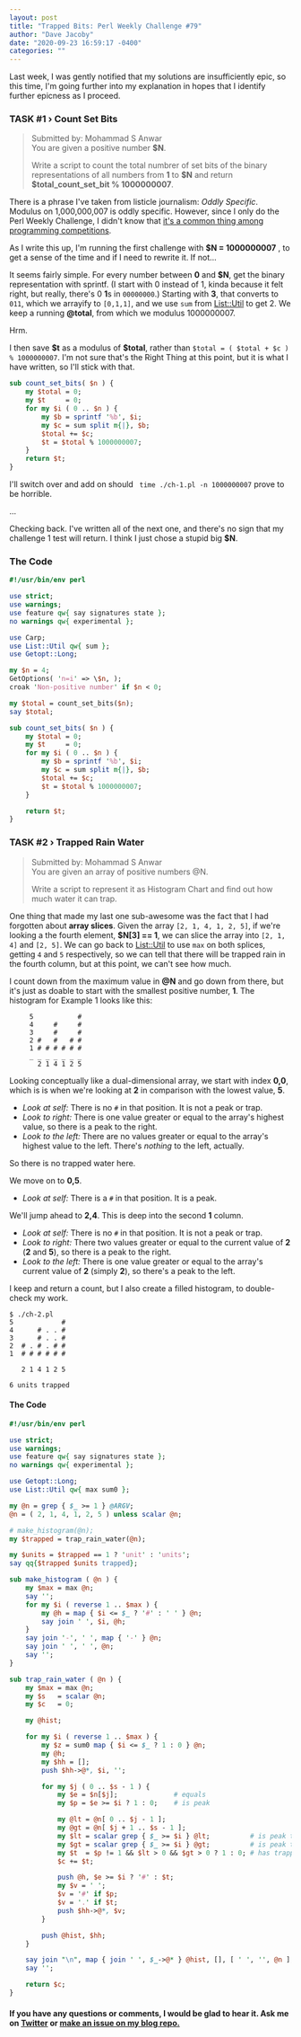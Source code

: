 ```yaml
---
layout: post
title: "Trapped Bits: Perl Weekly Challenge #79"
author: "Dave Jacoby"
date: "2020-09-23 16:59:17 -0400"
categories: ""
---
```


Last week, I was gently notified that my solutions are insufficiently epic, so this time, I'm going further into my explanation in hopes that I identify further epicness as I proceed.

### TASK #1 › Count Set Bits

> Submitted by: Mohammad S Anwar  
> You are given a positive number **\$N**.
>
> Write a script to count the total numbrer of set bits of the binary representations of all numbers from **1** to **\$N** and return **\$total_count_set_bit % 1000000007**.

There is a phrase I've taken from listicle journalism: _Oddly Specific_. Modulus on 1,000,000,007 is oddly specific. However, since I only do the Perl Weekly Challenge, I didn't know that [it's a common thing among programming competitions](https://www.geeksforgeeks.org/modulo-1097-1000000007/).

As I write this up, I'm running the first challenge with **\$N = 1000000007** , to get a sense of the time and if I need to rewrite it. If not...

It seems fairly simple. For every number between **0** and **\$N**, get the binary representation with sprintf. (I start with 0 instead of 1, kinda because it felt right, but really, there's 0 **1**s in `00000000`.) Starting with **3**, that converts to `011`, which we arrayify to `[0,1,1]`, and we use `sum` from [List::Util](https://metacpan.org/pod/List::Util) to get 2. We keep a running **@total**, from which we modulus 1000000007.

Hrm.

I then save **\$t** as a modulus of **\$total**, rather than `$total = ( $total + $c ) % 1000000007`. I'm not sure that's the Right Thing at this point, but it is what I have written, so I'll stick with that.

```perl
sub count_set_bits( $n ) {
    my $total = 0;
    my $t     = 0;
    for my $i ( 0 .. $n ) {
        my $b = sprintf '%b', $i;
        my $c = sum split m{|}, $b;
        $total += $c;
        $t = $total % 1000000007;
    }
    return $t;
}
```

I'll switch over and add on should ` time ./ch-1.pl -n 1000000007` prove to be horrible.

...

Checking back. I've written all of the next one, and there's no sign that my challenge 1 test will return. I think I just chose a stupid big **\$N**.

### The Code

```perl
#!/usr/bin/env perl

use strict;
use warnings;
use feature qw{ say signatures state };
no warnings qw{ experimental };

use Carp;
use List::Util qw{ sum };
use Getopt::Long;

my $n = 4;
GetOptions( 'n=i' => \$n, );
croak 'Non-positive number' if $n < 0;

my $total = count_set_bits($n);
say $total;

sub count_set_bits( $n ) {
    my $total = 0;
    my $t     = 0;
    for my $i ( 0 .. $n ) {
        my $b = sprintf '%b', $i;
        my $c = sum split m{|}, $b;
        $total += $c;
        $t = $total % 1000000007;
    }

    return $t;
}
```

### TASK #2 › Trapped Rain Water

> Submitted by: Mohammad S Anwar  
> You are given an array of positive numbers @N.
>
> Write a script to represent it as Histogram Chart and find out how much water it can trap.

One thing that made my last one sub-awesome was the fact that I had forgotten about **array slices**. Given the array `[2, 1, 4, 1, 2, 5]`, if we're looking a the fourth element, **\$N[3] == 1**, we can slice the array into `[2, 1, 4]` and `[2, 5]`. We can go back to [List::Util](https://metacpan.org/pod/List::Util) to use `max` on both splices, getting `4` and `5` respectively, so we can tell that there will be trapped rain in the fourth column, but at this point, we can't see how much.

I count down from the maximum value in **@N** and go down from there, but it's just as doable to start with the smallest positive number, **1**. The histogram for Example 1 looks like this:

```text
     5           #
     4     #     #
     3     #     #
     2 #   #   # #
     1 # # # # # #
     _ _ _ _ _ _ _
       2 1 4 1 2 5
```

Looking conceptually like a dual-dimensional array, we start with index **0,0**, which is is when we're looking at **2** in comparison with the lowest value, **5**.

- _Look at self:_ There is no `#` in that position. It is not a peak or trap.
- _Look to right:_ There is one value greater or equal to the array's highest value, so there is a peak to the right.
- _Look to the left:_ There are no values greater or equal to the array's highest value to the left. There's _nothing_ to the left, actually.

So there is no trapped water here.

We move on to **0,5**.

- _Look at self:_ There is a `#` in that position. It is a peak.

We'll jump ahead to **2,4**. This is deep into the second **1** column.

- _Look at self:_ There is no `#` in that position. It is not a peak or trap.
- _Look to right:_ There two values greater or equal to the current value of **2** (**2** and **5**), so there is a peak to the right.
- _Look to the left:_ There is one value greater or equal to the array's current value of **2** (simply **2**), so there's a peak to the left.

I keep and return a count, but I also create a filled histogram, to double-check my work.

```text
$ ./ch-2.pl
5            #
4      # . . #
3      # . . #
2  # . # . # #
1  # # # # # #

   2 1 4 1 2 5

6 units trapped
```

#### The Code

```perl
#!/usr/bin/env perl

use strict;
use warnings;
use feature qw{ say signatures state };
no warnings qw{ experimental };

use Getopt::Long;
use List::Util qw{ max sum0 };

my @n = grep { $_ >= 1 } @ARGV;
@n = ( 2, 1, 4, 1, 2, 5 ) unless scalar @n;

# make_histogram(@n);
my $trapped = trap_rain_water(@n);

my $units = $trapped == 1 ? 'unit' : 'units';
say qq{$trapped $units trapped};

sub make_histogram ( @n ) {
    my $max = max @n;
    say '';
    for my $i ( reverse 1 .. $max ) {
        my @h = map { $i <= $_ ? '#' : ' ' } @n;
        say join ' ', $i, @h;
    }
    say join '-', ' ', map { '-' } @n;
    say join ' ', ' ', @n;
    say '';
}

sub trap_rain_water ( @n ) {
    my $max = max @n;
    my $s   = scalar @n;
    my $c   = 0;

    my @hist;

    for my $i ( reverse 1 .. $max ) {
        my $z = sum0 map { $i <= $_ ? 1 : 0 } @n;
        my @h;
        my $hh = [];
        push $hh->@*, $i, '';

        for my $j ( 0 .. $s - 1 ) {
            my $e = $n[$j];              # equals
            my $p = $e >= $i ? 1 : 0;    # is peak

            my @lt = @n[ 0 .. $j - 1 ];
            my @gt = @n[ $j + 1 .. $s - 1 ];
            my $lt = scalar grep { $_ >= $i } @lt;          # is peak to left
            my $gt = scalar grep { $_ >= $i } @gt;          # is peak to right
            my $t  = $p != 1 && $lt > 0 && $gt > 0 ? 1 : 0; # has trapped
            $c += $t;

            push @h, $e >= $i ? '#' : $t;
            my $v = ' ';
            $v = '#' if $p;
            $v = '.' if $t;
            push $hh->@*, $v;
        }

        push @hist, $hh;
    }

    say join "\n", map { join ' ', $_->@* } @hist, [], [ ' ', '', @n ];
    say '';

    return $c;
}
```

#### If you have any questions or comments, I would be glad to hear it. Ask me on [Twitter](https://twitter.com/jacobydave) or [make an issue on my blog repo.](https://github.com/jacoby/jacoby.github.io)
